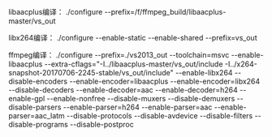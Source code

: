﻿libaacplus编译：
./configure --prefix=/f/ffmpeg_build/libaacplus-master/vs_out

libx264编译：
./configure --enable-static --enable-shared --prefix=vs_out

ffmpeg编译：
./configure --prefix=./vs2013_out --toolchain=msvc --enable-libaacplus --extra-cflags="-I../libaacplus-master/vs_out/include -I../x264-snapshot-20170706-2245-stable/vs_out/include" --enable-libx264 --disable-encoders --enable-encoder=libaacplus --enable-encoder=libx264 --disable-decoders --enable-decoder=aac --enable-decoder=h264 --enable-gpl --enable-nonfree --disable-muxers --disable-demuxers --disable-parsers --enable-parser=h264 --enable-parser=aac --enable-parser=aac_latm --disable-protocols --disable-avdevice --disable-filters --disable-programs --disable-postproc
